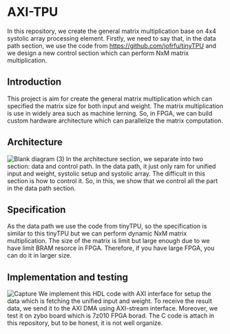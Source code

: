 # AXI-TPU
In this repository, we create the general matrix multiplication base on 4x4 systolic array processing element. Firstly, we need to say that, in the data path section, we use the code from https://github.com/jofrfu/tinyTPU and we design a new control section which can perform NxM matrix multiplication.

## Introduction
This project is aim for create the general matrix multiplication which can specified the matrix size for both input and weight. The matrix multiplication is use in widely area such as machine lerning. So, in FPGA, we can build custom hardware architecture which can parallelize the matrix computation. 

## Architecture 
![Blank diagram (3)](https://user-images.githubusercontent.com/9088660/112641711-35364900-8e75-11eb-856c-a12c20afcdd5.png)
In the architecture section, we separate into two section: data and control path. In the data path, it just only ram for unified input and weight, systolic setup and systolic array. The difficult in this section is how to control it. So, in this, we show that we control all the part in the data path section. 

## Specification 
As the data path we use the code from tinyTPU, so the specification is similar to this tinyTPU but we can perform dynamic NxM matrix multiplication. The size of the matrix is limit but large enough due to we have limit BRAM resorce in FPGA. Therefore, if you have large FPGA, you can do it in larger size. 

## Implementation and testing 
![Capture](https://user-images.githubusercontent.com/9088660/112315137-662f4600-8cdc-11eb-8621-f49908b62a9d.PNG)
We implement this HDL code with AXI interface for setup the data which is fetching the unified input and weight. To receive the result data, we send it to the AXI DMA using AXI-stream interface. Moreover, we test it on zybo board which is 7z010 FPGA borad. The C code is attach in this repository, but to be honest, it is not well organize. 
